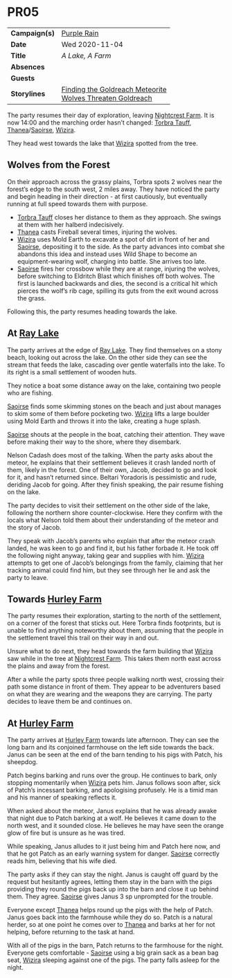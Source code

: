 # PR05

|||
| --- | --- |
| **Campaign(s)** | [Purple Rain](../campaigns/purple-rain.md) | session.2
| **Date** | Wed 2020-11-04 |
| **Title** | *A Lake, A Farm* |
| **Absences** | |
| **Guests** | |
| **Storylines** | [Finding the Goldreach Meteorite](../storylines/finding-the-goldreach-meteorite.md)<br />[Wolves Threaten Goldreach](../storylines/wolves-threaten-goldreach.md) |

The party resumes their day of exploration, leaving [Nightcrest Farm](../civilisations/kingdom-of-astor/SETTLEMENTS/GOLDREACH/nightcrest-farm.md). It is now 14:00 and the marching order hasn’t changed: [Torbra Tauff](../characters/torbra-tauff.md), [Thanea](../../../astarus/people/thanea.md)/[Saoirse](../../../astarus/people/saoirse.md), [Wizira](../characters/wizira.md).

They head west towards the lake that [Wizira](../characters/wizira.md) spotted from the tree.

## Wolves from the Forest

On their approach across the grassy plains, Torbra spots 2 wolves near the forest’s edge to the south west, 2 miles away. They have noticed the party and begin heading in their direction - at first cautiously, but eventually running at full speed towards them with purpose.

- [Torbra Tauff](../characters/torbra-tauff.md) closes her distance to them as they approach. She swings at them with her halberd indecisively.
- [Thanea](../../../astarus/people/thanea.md) casts Fireball several times, injuring the wolves.
- [Wizira](../characters/wizira.md) uses Mold Earth to excavate a spot of dirt in front of her and [Saoirse](../../../astarus/people/saoirse.md), depositing it to the side. As the party advances into combat she abandons this idea and instead uses Wild Shape to become an equipment-wearing wolf, charging into battle. She arrives too late.
- [Saoirse](../../../astarus/people/saoirse.md) fires her crossbow while they are at range, injuring the wolves, before switching to Eldritch Blast which finishes off both wolves. The first is launched backwards and dies, the second is a critical hit which pierces the wolf’s rib cage, spilling its guts from the exit wound across the grass.

Following this, the party resumes heading towards the lake.

## At [Ray Lake](../civilisations/kingdom-of-astor/SETTLEMENTS/GOLDREACH/ray-lake.md)

The party arrives at the edge of [Ray Lake](../civilisations/kingdom-of-astor/SETTLEMENTS/GOLDREACH/ray-lake.md). They find themselves on a stony beach, looking out across the lake. On the other side they can see the stream that feeds the lake, cascading over gentle waterfalls into the lake. To its right is a small settlement of wooden huts.

They notice a boat some distance away on the lake, containing two people who are fishing.

[Saoirse](../../../astarus/people/saoirse.md) finds some skimming stones on the beach and just about manages to skim some of them before pocketing two. [Wizira](../characters/wizira.md) lifts a large boulder using Mold Earth and throws it into the lake, creating a huge splash.

[Saoirse](../../../astarus/people/saoirse.md) shouts at the people in the boat, catching their attention. They wave before making their way to the shore, where they disembark.

Nelson Cadash does most of the talking. When the party asks about the meteor, he explains that their settlement believes it crash landed north of them, likely in the forest. One of their own, Jacob, decided to go and look for it, and hasn’t returned since. Beltari Yoradoris is pessimistic and rude, deriding Jacob for going. After they finish speaking, the pair resume fishing on the lake.

The party decides to visit their settlement on the other side of the lake, following the northern shore counter-clockwise. Here they confirm with the locals what Nelson told them about their understanding of the meteor and the story of Jacob.

They speak with Jacob’s parents who explain that after the meteor crash landed, he was keen to go and find it, but his father forbade it. He took off the following night anyway, taking gear and supplies with him. [Wizira](../characters/wizira.md) attempts to get one of Jacob’s belongings from the family, claiming that her tracking animal could find him, but they see through her lie and ask the party to leave.

## Towards [Hurley Farm](../civilisations/kingdom-of-astor/SETTLEMENTS/GOLDREACH/hurley-farm.md)

The party resumes their exploration, starting to the north of the settlement, on a corner of the forest that sticks out. Here Torbra finds footprints, but is unable to find anything noteworthy about them, assuming that the people in the settlement travel this trail on their way in and out.

Unsure what to do next, they head towards the farm building that [Wizira](../characters/wizira.md) saw while in the tree at [Nightcrest Farm](../civilisations/kingdom-of-astor/SETTLEMENTS/GOLDREACH/nightcrest-farm.md). This takes them north east across the plains and away from the forest.

After a while the party spots three people walking north west, crossing their path some distance in front of them. They appear to be adventurers based on what they are wearing and the weapons they are carrying. The party decides to leave them be and continues on.

## At [Hurley Farm](../civilisations/kingdom-of-astor/SETTLEMENTS/GOLDREACH/hurley-farm.md)

The party arrives at [Hurley Farm](../civilisations/kingdom-of-astor/SETTLEMENTS/GOLDREACH/hurley-farm.md) towards late afternoon. They can see the long barn and its conjoined farmhouse on the left side towards the back. Janus can be seen at the end of the barn tending to his pigs with Patch, his sheepdog.

Patch begins barking and runs over the group. He continues to bark, only stopping momentarily when [Wizira](../characters/wizira.md) pets him. Janus follows soon after, sick of Patch’s incessant barking, and apologising profusely. He is a timid man and his manner of speaking reflects it.

When asked about the meteor, Janus explains that he was already awake that night due to Patch barking at a wolf. He believes it came down to the north west, and it sounded close. He believes he may have seen the orange glow of fire but is unsure as he was tired.

While speaking, Janus alludes to it just being him and Patch here now, and that he got Patch as an early warning system for danger. [Saoirse](../../../astarus/people/saoirse.md) correctly reads him, believing that his wife died.

The party asks if they can stay the night. Janus is caught off guard by the request but hesitantly agrees, letting them stay in the barn with the pigs providing they round the pigs back up into the barn and close it up behind them. They agree. [Saoirse](../../../astarus/people/saoirse.md) gives Janus 3 sp unprompted for the trouble.

Everyone except [Thanea](../../../astarus/people/thanea.md) helps round up the pigs with the help of Patch. Janus goes back into the farmhouse while they do so. Patch is a natural herder, so at one point he comes over to [Thanea](../../../astarus/people/thanea.md) and barks at her for not helping, before returning to the task at hand.

With all of the pigs in the barn, Patch returns to the farmhouse for the night. Everyone gets comfortable - [Saoirse](../../../astarus/people/saoirse.md) using a big grain sack as a bean bag seat, [Wizira](../characters/wizira.md) sleeping against one of the pigs. The party falls asleep for the night.
